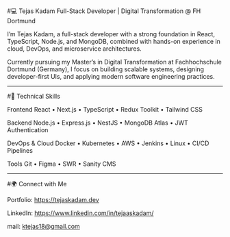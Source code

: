 #💻 Tejas Kadam
Full-Stack Developer | Digital Transformation @ FH Dortmund

I’m Tejas Kadam, a full-stack developer with a strong foundation in React, TypeScript, Node.js, and MongoDB, combined with hands-on experience in cloud, DevOps, and microservice architectures.

Currently pursuing my Master’s in Digital Transformation at Fachhochschule Dortmund (Germany), I focus on building scalable systems, designing developer-first UIs, and applying modern software engineering practices.
_____________________________________________________________________________________________________________________________________________________________________________________________________________________
#🔧 Technical Skills

Frontend
React • Next.js • TypeScript • Redux Toolkit • Tailwind CSS

Backend
Node.js • Express.js • NestJS • MongoDB Atlas • JWT Authentication

DevOps & Cloud
Docker • Kubernetes • AWS • Jenkins • Linux • CI/CD Pipelines

Tools
Git • Figma • SWR • Sanity CMS
_____________________________________________________________________________________________________________________________________________________________________________________________________________________
#🌍 Connect with Me

Portfolio: https://tejaskadam.dev

LinkedIn: https://www.linkedin.com/in/tejaaskadam/

mail: ktejas18@gmail.com

